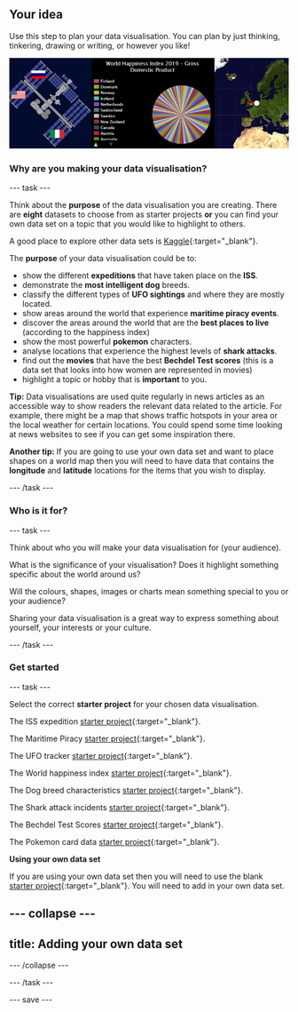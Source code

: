 ## Your idea

Use this step to plan your data visualisation. You can plan by just thinking, tinkering, drawing or writing, or however you like!

![Three screenshots of example projects. The first is showing the ISS with 3 flags attached. The second image shows a chart of data from the Happiness Index project. The third shows data points on the UK showing UFO sightings. ](images/project-examples.png)

### Why are you making your data visualisation?

--- task ---

Think about the **purpose** of the data visualisation you are creating. There are **eight** datasets to choose from as starter projects **or** you can find your own data set on a topic that you would like to highlight to others. 

A good place to explore other data sets is [Kaggle](https://www.kaggle.com/datasets){:target="_blank"}. 

The **purpose** of your data visualisation could be to:

+ show the different **expeditions** that have taken place on the **ISS**.
+ demonstrate the **most intelligent dog** breeds. 
+ classify the different types of **UFO sightings** and where they are mostly located.
+ show areas around the world that experience **maritime piracy events**.
+ discover the areas around the world that are the **best places to live** (according to the happiness index)
+ show the most powerful **pokemon** characters.
+ analyse locations that experience the highest levels of **shark attacks**. 
+ find out the **movies** that have the best **Bechdel Test scores** (this is a data set that looks into how women are represented in movies)  
+ highlight a topic or hobby that is **important** to you.

**Tip:** Data visualisations are used quite regularly in news articles as an accessible way to show readers the relevant data related to the article. For example, there might be a map that shows traffic hotspots in your area or the local weather for certain locations. You could spend some time looking at news websites to see if you can get some inspiration there. 

**Another tip:** If you are going to use your own data set and want to place shapes on a world map then you will need to have data that contains the **longitude** and **latitude** locations for the items that you wish to display. 

--- /task ---

### Who is it for?

--- task ---

Think about who you will make your data visualisation for (your audience).

What is the significance of your visualisation? Does it highlight something specific about the world around us?

Will the colours, shapes, images or charts mean something special to you or your audience?

Sharing your data visualisation is a great way to express something about yourself, your interests or your culture.

--- /task ---

### Get started

--- task ---

Select the correct **starter project** for your chosen data visualisation. 

The ISS expedition [starter project](https://trinket.io/python/21eb7fb833){:target="_blank"}.

The Maritime Piracy [starter project](https://trinket.io/python/62af00db94){:target="_blank"}.

The UFO tracker [starter project](https://trinket.io/python/3ea4e1440c){:target="_blank"}.

The World happiness index [starter project](https://trinket.io/python/d9f19977c1){:target="_blank"}.

The Dog breed characteristics [starter project](https://trinket.io/python/e0b08a10f4){:target="_blank"}.

The Shark attack incidents [starter project](https://trinket.io/python/0f11ace963){:target="_blank"}.

The Bechdel Test Scores [starter project](https://trinket.io/python/2affa12e55){:target="_blank"}.

The Pokemon card data [starter project](https://trinket.io/python/002f48dc17){:target="_blank"}.

**Using your own data set**

If you are using your own data set then you will need to use the blank [starter project](https://trinket.io/python/6d2dd368b5){:target="_blank"}. You will need to add in your own data set. 

--- collapse ---
---
title: Adding your own data set
---



--- /collapse ---

--- /task ---


--- save ---

